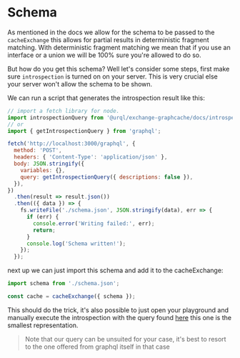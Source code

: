 # Schema

As mentioned in the docs we allow for the schema to be passed
to the `cacheExchange` this allows for partial results in deterministic
fragment matching.
With deterministic fragment matching we mean that if you use an interface
or a union we will be 100% sure you're allowed to do so.

But how do you get this schema? Well let's consider some steps, first
make sure `introspection` is turned on on your server. This is very crucial
else your server won't allow the schema to be shown.

We can run a script that generates the introspection result like this:

```js
// import a fetch library for node.
import introspectionQuery from '@urql/exchange-graphcache/docs/introspectionQuery';
// or
import { getIntrospectionQuery } from 'graphql';

fetch('http://localhost:3000/graphql', {
  method: 'POST',
  headers: { 'Content-Type': 'application/json' },
  body: JSON.stringify({
    variables: {},
    query: getIntrospectionQuery({ descriptions: false }),
  }),
})
  .then(result => result.json())
  .then(({ data }) => {
    fs.writeFile('./schema.json', JSON.stringify(data), err => {
      if (err) {
        console.error('Writing failed:', err);
        return;
      }
      console.log('Schema written!');
    });
  });
```

next up we can just import this schema and add it to the cacheExchange:

```js
import schema from './schema.json';

const cache = cacheExchange({ schema });
```

This should do the trick, it's also possible to just open your playground
and manually execute the introspection with the query found [here](./introspectionQuery.js)
this one is the smallest representation.

> Note that our query can be unsuited for your case, it's best to resort to the one offered from graphql itself in that case

